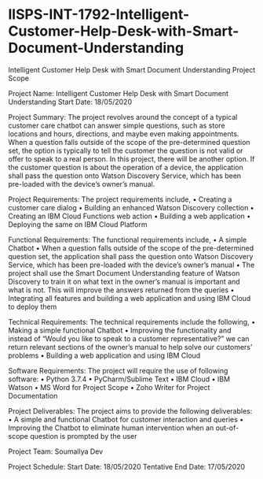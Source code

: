 # llSPS-INT-1792-Intelligent-Customer-Help-Desk-with-Smart-Document-Understanding
Intelligent Customer Help Desk with Smart Document Understanding
Project Scope

Project Name:  Intelligent Customer Help Desk with Smart Document Understanding
Start Date:        18/05/2020


Project Summary:
The project revolves around the concept of a typical customer care chatbot can answer simple questions, such as store locations and hours, directions, and maybe even making appointments. When a question falls outside of the scope of the pre-determined question set, the option is typically to tell the customer the question is not valid or offer to speak to a real person.
In this project, there will be another option. If the customer question is about the operation of a device, the application shall pass the question onto Watson Discovery Service, which has been pre-loaded with the device’s owner’s manual.

Project Requirements:
The project requirements include, 
•	Creating a customer care dialog
•	Building an enhanced Watson Discovery collection
•	Creating an IBM Cloud Functions web action
•	Building a web application
•	Deploying the same on IBM Cloud Platform

Functional Requirements:
The functional requirements include,
•	A simple Chatbot
•	When a question falls outside of the scope of the pre-determined question set, the application shall pass the question onto Watson Discovery Service, which has been pre-loaded with the device’s owner’s manual
•	The project shall use the Smart Document Understanding feature of Watson Discovery to train it on what text in the owner’s manual is important and what is not. This will improve the answers returned from the queries
•	Integrating all features and building a web application and using IBM Cloud to deploy them

Technical Requirements:
The technical requirements include the following,
•	Making a simple functional Chatbot
•	Improving the functionality and instead of “Would you like to speak to a customer representative?” we can return relevant sections of the owner’s manual to help solve our customers’ problems
•	Building a web application and using IBM Cloud

Software Requirements:
The project will require the use of following software:
•	Python 3.7.4
•	PyCharm/Sublime Text
•	IBM Cloud
•	IBM Watson
•	MS Word for Project Scope
•	Zoho Writer for Project Documentation

Project Deliverables:
The project aims to provide the following deliverables:
•	A simple and functional Chatbot for customer interaction and queries
•	Improving the Chatbot to eliminate human intervention when an out-of-scope question is prompted by the user

Project Team:
Soumallya Dev

Project Schedule:
Start Date:                      18/05/2020
Tentative End Date:      17/05/2020
